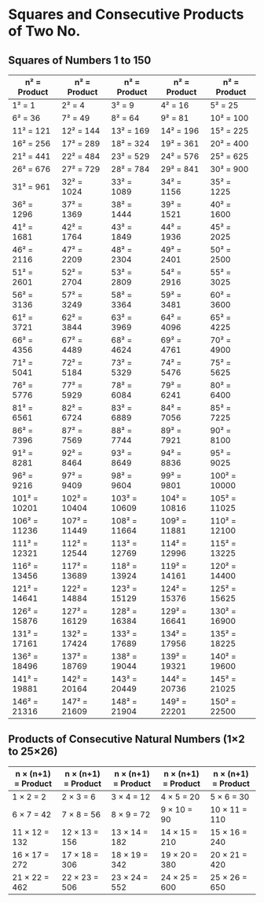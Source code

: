 # Squares and Consecutive Products of Two No.

## Squares of Numbers 1 to 150


| n² = Product | n² = Product | n² = Product | n² = Product | n² = Product |
| ------------ | ------------ | ------------ | ------------ | ------------ |
| 1² = 1       | 2² = 4       |  3² = 9      | 4² = 16      | 5² = 25      |
| 6² = 36      | 7² = 49      | 8² = 64      | 9² = 81      | 10² = 100    |
| 11² = 121    | 12² = 144    | 13² = 169    | 14² = 196    | 15² = 225    |
| 16² = 256    | 17² = 289    | 18² = 324    | 19² = 361    | 20² = 400    |
| 21² = 441    | 22² = 484    | 23² = 529    | 24² = 576    | 25² = 625    |
| 26² = 676    | 27² = 729    | 28² = 784    | 29² = 841    | 30² = 900    |
| 31² = 961    | 32² = 1024   | 33² = 1089   | 34² = 1156   | 35² = 1225   |
| 36² = 1296   | 37² = 1369   | 38² = 1444   | 39² = 1521   | 40² = 1600   |
| 41² = 1681   | 42² = 1764   | 43² = 1849   | 44² = 1936   | 45² = 2025   |
| 46² = 2116   | 47² = 2209   | 48² = 2304   | 49² = 2401   | 50² = 2500   |
| 51² = 2601   | 52² = 2704   | 53² = 2809   | 54² = 2916   | 55² = 3025   |
| 56² = 3136   | 57² = 3249   | 58² = 3364   | 59² = 3481   | 60² = 3600   |
| 61² = 3721   | 62² = 3844   | 63² = 3969   | 64² = 4096   | 65² = 4225   |
| 66² = 4356   | 67² = 4489   | 68² = 4624   | 69² = 4761   | 70² = 4900   |
| 71² = 5041   | 72² = 5184   | 73² = 5329   | 74² = 5476   | 75² = 5625   |
| 76² = 5776   | 77² = 5929   | 78² = 6084   | 79² = 6241   | 80² = 6400   |
| 81² = 6561   | 82² = 6724   | 83² = 6889   | 84² = 7056   | 85² = 7225   |
| 86² = 7396   | 87² = 7569   | 88² = 7744   | 89² = 7921   | 90² = 8100   |
| 91² = 8281   | 92² = 8464   | 93² = 8649   | 94² = 8836   | 95² = 9025   |
| 96² = 9216   | 97² = 9409   | 98² = 9604   | 99² = 9801   | 100² = 10000 |
| 101² = 10201 | 102² = 10404 | 103² = 10609 | 104² = 10816 | 105² = 11025 |
| 106² = 11236 | 107² = 11449 | 108² = 11664 | 109² = 11881 | 110² = 12100 |
| 111² = 12321 | 112² = 12544 | 113² = 12769 | 114² = 12996 | 115² = 13225 |
| 116² = 13456 | 117² = 13689 | 118² = 13924 | 119² = 14161 | 120² = 14400 |
| 121² = 14641 | 122² = 14884 | 123² = 15129 | 124² = 15376 | 125² = 15625 |
| 126² = 15876 | 127² = 16129 | 128² = 16384 | 129² = 16641 | 130² = 16900 |
| 131² = 17161 | 132² = 17424 | 133² = 17689 | 134² = 17956 | 135² = 18225 |
| 136² = 18496 | 137² = 18769 | 138² = 19044 | 139² = 19321 | 140² = 19600 |
| 141² = 19881 | 142² = 20164 | 143² = 20449 | 144² = 20736 | 145² = 21025 |
| 146² = 21316 | 147² = 21609 | 148² = 21904 | 149² = 22201 | 150² = 22500 |

## Products of Consecutive Natural Numbers (1×2 to 25×26)

| n × (n+1) = Product  | n × (n+1) = Product  | n × (n+1) = Product  | n × (n+1) = Product  | n × (n+1) = Product  |
| -------------------- | -------------------- | -------------------- | -------------------- | -------------------- |
| 1 × 2 = 2             | 2 × 3 = 6           | 3 × 4 = 12           | 4 × 5 = 20           | 5 × 6 = 30           |
| 6 × 7 = 42            | 7 × 8 = 56          | 8 × 9 = 72           | 9 × 10 = 90          | 10 × 11 = 110        |
| 11 × 12 = 132         | 12 × 13 = 156       | 13 × 14 = 182        | 14 × 15 = 210        | 15 × 16 = 240        |
| 16 × 17 = 272         | 17 × 18 = 306       | 18 × 19 = 342        | 19 × 20 = 380        | 20 × 21 = 420        |
| 21 × 22 = 462         | 22 × 23 = 506       | 23 × 24 = 552        | 24 × 25 = 600        | 25 × 26 = 650        |

